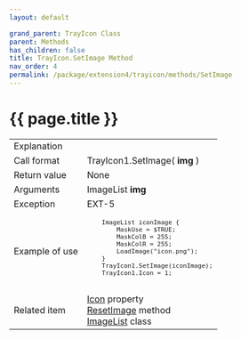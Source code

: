 ```yaml
---
layout: default

grand_parent: TrayIcon Class
parent: Methods
has_children: false
title: TrayIcon.SetImage Method
nav_order: 4
permalink: /package/extension4/trayicon/methods/SetImage
---
```

# {{ page.title }}

<table>
  <tr>
    <td>Explanation</td>
    <td colspan="2"></td>
  </tr>
  <tr>
    <td>Call format</td>
    <td colspan="2">TrayIcon1.SetImage( <b>img</b> )</td>
  </tr>
  <tr>
    <td>Return value</td>
    <td colspan="2">None</td>
  </tr>  
  <tr>
    <td>Arguments</td>
    <td>ImageList <b>img</b></td>
    <td></td>
  </tr>
  <tr>
    <td>Exception</td>
    <td>EXT-5</td>
    <td></td>
  </tr>
  <tr>
    <td>Example of use</td>
    <td colspan="2"><code><pre>
    ImageList iconImage {
        MaskUse = $TRUE;
        MaskColB = 255;
        MaskColR = 255;
        LoadImage("icon.png");
    }
    TrayIcon1.SetImage(iconImage);
    TrayIcon1.Icon = 1;
    </pre></code></td>
  </tr>
  <tr>
    <td>Related item</td>
    <td colspan="2"><a href="/package/extension4/trayicon/property/Icon">Icon</a> property<br><a href="/package/extension4/trayicon/methods/ResetImage">ResetImage</a> method<br><a href="/package/extension4/imagelist">ImageList</a> class</td>
  </tr>
</table>